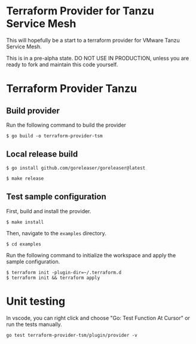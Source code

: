 # Terraform Provider for Tanzu Service Mesh

This will hopefully be a start to a terraform provider for VMware Tanzu Service Mesh.

This is in a pre-alpha state.  DO NOT USE IN PRODUCTION, unless you are ready to fork and maintain this code yourself.

# Terraform Provider Tanzu

## Build provider

Run the following command to build the provider

```shell
$ go build -o terraform-provider-tsm
```

## Local release build

```shell
$ go install github.com/goreleaser/goreleaser@latest
```

```shell
$ make release
```

## Test sample configuration

First, build and install the provider.

```shell
$ make install
```

Then, navigate to the `examples` directory. 

```shell
$ cd examples
```

Run the following command to initialize the workspace and apply the sample configuration.

```shell
$ terraform init -plugin-dir=~/.terraform.d
$ terraform init && terraform apply
```

# Unit testing
In vscode, you can right click and choose "Go: Test Function At Cursor" or run the tests manually.
```
go test terraform-provider-tsm/plugin/provider -v
```
